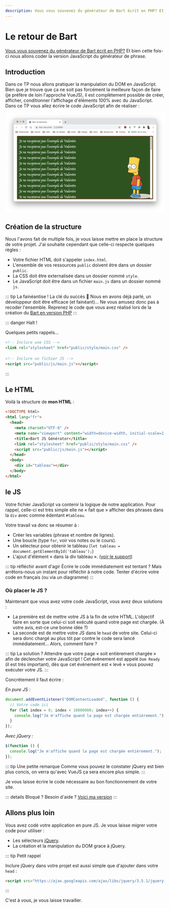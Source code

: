 ```yaml
---
description: Vous vous souvenez du générateur de Bart écrit en PHP? Et bien cette fois-ci nous allons coder la version JavaScript du générateur de phrase.
---
```


# Le retour de Bart

[Vous vous souvenez du générateur de Bart écrit en PHP?](/tp/php/tp1.1.md) Et bien cette fois-ci nous allons coder la version JavaScript du générateur de phrase.

## Introduction

Dans ce TP nous allons pratiquer la manipulation du DOM en JavaScript. Bien que je trouve que ça ne soit pas forcément la meilleure façon de faire (je préfère de loin l'approche VueJS), il est complètement possible de créer, afficher, conditionner l'affichage d'éléments 100% avec du JavaScript. Dans ce TP vous allez écrire le code JavaScript afin de réaliser :

![Bart en version JS](./res/bart-js.png)

## Création de la structure

Nous l'avons fait de multiple fois, je vous laisse mettre en place la structure de votre projet. J'ai souhaite cependant que celle-ci respecte quelques règles :

- Votre fichier HTML doit s'appeler `index.html`.
- L'ensemble de vos ressources `public` doivent être dans un dossier `public`.
- La CSS doit être externalisée dans un dossier nommé `style`.
- Le JavaScript doit être dans un fichier `main.js` dans un dossier nommé `js`.

::: tip La fainéantise ! La clé du succès 🔑
Nous en avons déjà parlé, un développeur doit être efficace (et fainéant)… Ne vous amusez donc pas à recoder l'ensemble. Reprenez le code que vous avez réalisé lors de la création du [Bart en version PHP](/tp/php/tp1.1.md)
:::

::: danger Halt !

Quelques petits rappels…

```HTML
<!-- Inclure une CSS -->
<link rel="stylesheet" href="public/style/main.css" />

<!-- Inclure un fichier JS -->
<script src="public/js/main.js"></script>
```

:::

## Le HTML

Voilà la structure de **mon HTML** :

```html
<!DOCTYPE html>
<html lang="fr">
  <head>
    <meta charset="UTF-8" />
    <meta name="viewport" content="width=device-width, initial-scale=1.0" />
    <title>Bart JS Générator</title>
    <link rel="stylesheet" href="public/style/main.css" />
    <script src="public/js/main.js"></script>
  </head>
  <body>
    <div id="tableau"></div>
  </body>
</html>
```

## le JS

Votre fichier JavaScript va contenir la logique de notre application. Pour rappel, celle-ci est très simple elle ne « fait que » afficher des phrases dans la `div` avec comme édentant `#tableau`.

Votre travail va donc se résumer à :

- Créer les variables (phrase et nombre de lignes).
- Une boucle (type `for`, voir vos notes ou le cours).
- Un sélecteur pour obtenir le tableau (`let tableau = document.getElementById('tableau');`)
- L'ajout d'élément « dans la div tableau ». ([voir le support](/tp/javascript/support.md#creer-des-elements-dans-la-page))

::: tip réfléchir avant d'agir
Écrire le code immédiatement est tentant ? Mais arrêtons-nous un instant pour réfléchir à notre code. Tenter d'écrire votre code en français (ou via un diagramme)
:::

### Où placer le JS ?

Maintenant que vous avez votre code JavaScript, vous avez deux solutions :

- La première est de mettre votre JS à la fin de votre HTML. L'objectif faire en sorte que celui-ci soit exécuté quand votre page est chargée. (À votre avis, est-ce une bonne idée ?)
- La seconde est de mettre votre JS dans le `head` de votre site. Celui-ci sera donc chargé au plus tôt par contre le code sera lancé immédiatement… Alors, comment faire ?

::: tip La solution ?
Attendre que votre page « soit entièrement chargée » afin de déclencher votre JavaScript ! Cet évènement est appelé `Dom Ready` (il est très important), dès que cet évènement est « levé » vous pouvez exécuter votre JS.
:::

Concrètement il faut écrire :

_En pure JS :_

```js
document.addEventListener("DOMContentLoaded", function () {
  // Votre code ici
  for (let index = 0; index < 10000000; index++) {
    console.log("Je m'affiche quand la page est chargée entièrement.");
  }
});
```

_Avec jQuery :_

```js
$(function () {
  console.log("Je m'affiche quand la page est chargée entièrement.");
});
```

::: tip Une petite remarque
Comme vous pouvez le constater jQuery est bien plus concis, on verra qu'avec VueJS ça sera encore plus simple.
:::

Je vous laisse écrire le code nécessaire au bon fonctionnement de votre site.

::: details Bloqué ?
Besoin d'aide ? [Voici ma version](/demo/js/bart/index.html)
:::

## Allons plus loin

Vous avez codé votre application en pure JS. Je vous laisse migrer votre code pour utiliser :

- Les sélecteurs [jQuery](https://jquery.com/).
- La création et la manipulation du DOM grace à jQuery.

::: tip Petit rappel

Inclure jQuery dans votre projet est aussi simple que d'ajouter dans votre `head` :

```html
<script src="https://ajax.googleapis.com/ajax/libs/jquery/3.5.1/jquery.min.js"></script>
```

:::

C'est à vous, je vous laisse travailler.

